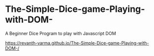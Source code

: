 # The-Simple-Dice-game-Playing-with-DOM-
A Beginner Dice Program to play with Javascript DOM 

https://revanth-varma.github.io/The-Simple-Dice-game-Playing-with-DOM-/
